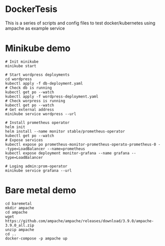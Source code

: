 # DockerTesis
This is a series of scripts and config files to test docker/kubernetes using ampache as example service

# Minikube demo
```
# Init minikube
minikube start

# Start wordpress deployments
cd wordpress
kubectl apply -f db-deployment.yaml
# Check db is running
kubectl get po --watch
kubectl apply -f wordpress-deployment.yaml
# Check worpress is running
kubectl get po --watch
# Get external address
minikube service wordpress --url

# Install prometheus operator
helm init
helm install --name monitor stable/prometheus-operator
kubectl get po --watch
# Expose services
kubectl expose po prometheus-monitor-prometheus-operato-prometheus-0 --type=LoadBalancer --name=prometheus
kubectl expose deployment monitor-grafana --name grafana --type=LoadBalancer

# Loging admin:prom-operator
minikube service grafana --url
```

# Bare metal demo
```
cd baremetal
mkdir ampache
cd ampache
wget https://github.com/ampache/ampache/releases/download/3.9.0/ampache-3.9.0_all.zip
unzip ampache
cd ..
docker-compose -p ampache up
```

